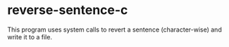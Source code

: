 # reverse-sentence-c

This program uses system calls to revert a sentence (character-wise) and write it to a file.
